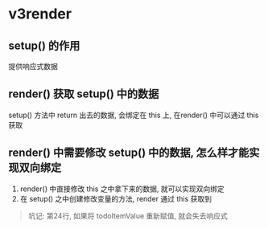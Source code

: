 # v3render

## setup() 的作用
提供响应式数据

## render() 获取 setup() 中的数据
setup() 方法中 return 出去的数据, 会绑定在 this 上, 在render() 中可以通过 this 获取

## render() 中需要修改 setup() 中的数据, 怎么样才能实现双向绑定
1. render() 中直接修改 this 之中拿下来的数据, 就可以实现双向绑定
2. 在 setup() 之中创建修改变量的方法, render 通过 this 获取到

> 坑记: 第24行, 如果将 todoItemValue 重新赋值, 就会失去响应式